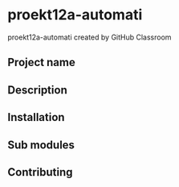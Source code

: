 # proekt12a-automati
proekt12a-automati created by GitHub Classroom

## Project name

## Description 

## Installation

## Sub modules

## Contributing
